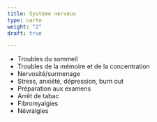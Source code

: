 ```yaml
---
title: Système nerveux
type: carte
weight: "2"
draft: true

---
```

* Troubles du sommeil
* Troubles de la mémoire et de la concentration
* Nervosité/surmenage
* Stress, anxiété, dépression, burn out
* Préparation aux examens
* Arrêt de tabac
* Fibromyalgies
* Névralgies